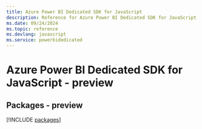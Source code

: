 ```yaml
---
title: Azure Power BI Dedicated SDK for JavaScript
description: Reference for Azure Power BI Dedicated SDK for JavaScript
ms.date: 09/24/2024
ms.topic: reference
ms.devlang: javascript
ms.service: powerbidedicated
---
```

# Azure Power BI Dedicated SDK for JavaScript - preview
## Packages - preview
[!INCLUDE [packages](power-bi-dedicated-index.md)]